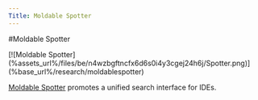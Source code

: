 ```yaml
---
Title: Moldable Spotter
---
```

#Moldable Spotter
<div>[![Moldable Spotter](%assets_url%/files/be/n4wzbgftncfx6d6s0i4y3cgej24h6j/Spotter.png)](%base_url%/research/moldablespotter)</div>

[Moldable Spotter](%base_url%/research/moldablespotter) promotes a unified search interface for IDEs.
